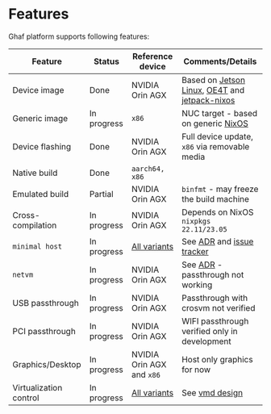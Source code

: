 <!--
    Copyright 2023 TII (SSRC) and the Ghaf contributors
    SPDX-License-Identifier: CC-BY-SA-4.0
-->

# Features

Ghaf platform supports following features:

| Feature           | Status      | Reference device | Comments/Details                             |
|-------------------|-------------|------------------|----------------------------------------------|
| Device image      | Done        | NVIDIA Orin AGX  | Based on [Jetson Linux](https://developer.nvidia.com/embedded/jetson-linux), [OE4T](https://github.com/OE4T) and [jetpack-nixos](https://github.com/anduril/jetpack-nixos) |
| Generic image     | In progress | `x86`            | NUC target - based on generic [NixOS](https://nixos.org/) |
| Device flashing   | Done        | NVIDIA Orin AGX  | Full device update, `x86` via removable media |
| Native build      | Done        | `aarch64, x86`   |                                              |
| Emulated build    | Partial     | NVIDIA Orin AGX  | `binfmt` - may freeze the build machine      |
| Cross-compilation | In progress | NVIDIA Orin AGX  | Depends on NixOS `nixpkgs 22.11/23.05`       |
| `minimal host`    | In progress | [All variants](https://tiiuae.github.io/ghaf/architecture/variants.html) | See [ADR](https://tiiuae.github.io/ghaf/architecture/adr/minimal-host.html) and [issue tracker](https://github.com/tiiuae/ghaf/issues/45) |
| `netvm`           | In progress | NVIDIA Orin AGX  | See [ADR](https://tiiuae.github.io/ghaf/architecture/adr/netvm.html) - passthrough not working |
| USB passthrough   | In progress | NVIDIA Orin AGX  | Passthrough with crosvm not verified         |
| PCI passthrough   | In progress | NVIDIA Orin AGX  | WIFI passthrough verified only in development |
| Graphics/Desktop  | In progress | NVIDIA Orin AGX and `x86` | Host only graphics for now                   |
| Virtualization control | In progress | [All variants](https://tiiuae.github.io/ghaf/architecture/variants.html) | See [vmd design](https://github.com/tiiuae/vmd/blob/main/doc/design.md) |
